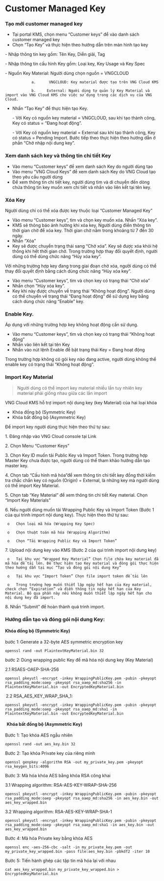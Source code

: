 # Customer Managed Key

### Tạo mới customer managed key

* Tại portal KMS, chọn menu “Customer keys” để vào danh sách customer managed key
* Chọn “Tạo Key” và thực hiện theo hướng dẫn trên màn hình tạo key

\-        Nhập thông tin key gồm: Tên Key, Diễn giải, Tag

\-        Nhập thông tin cấu hình Key gồm: Loại key, Key Usage và Key Spec

\-        Nguồn Key Material: Người dùng chọn nguồn = VNGCLOUD

                a.      VNGCLOUD: Key material được tạo trên VNG Cloud KMS

                b.     External: Người dùng tự quản lý Key Material và import vào VNG Cloud KMS cho việc sử dụng trong các dịch vụ của VNG Cloud.

* Nhấn “Tạo Key” để thực hiện tạo Key.

  \- Với Key có nguồn key material = VNGCLOUD, sau khi tạo thành công, Key có status = “Đang hoạt động”.

  \- Với Key có nguồn key material = External sau khi tạo thành công, Key có status = Pending Import. Bước tiếp theo thực hiện theo hướng dẫn ở phần “Chờ nhập nội dung key”.

### Xem danh sách key và thông tin chi tiết Key

* Vào menu “Customer keys” để xem danh sách Key do người dùng tạo
* Vào menu “VNG Cloud Keys” để xem danh sách Key do VNG Cloud tạo theo yêu cầu người dùng
* Để xem thông tin chi tiết key, người dùng tìm và di chuyển đến dòng chứa thông tin key muốn xem chi tiết và nhấn vào liên kết tại tên key.

### Xóa Key

Người dùng chỉ có thể xóa được key thuộc loại “Customer Managed Key”

* Vào menu “Customer keys”, tìm và chọn key muốn xóa. Nhấn “Xóa key”.
* KMS sẽ thông báo ảnh hưởng khi xóa key, Người dùng điền thông tin thời gian chờ để xóa key. Thời gian chờ nằm trong khoảng từ 7 đến 30 ngày.
* Nhấn “Xóa”
* Key sẽ được chuyển trạng thái sang “Chờ xóa”. Key sẽ được xóa khỏi hệ thống khi hết thời gian chờ. Trong trường hợp thay đổi quyết định, người dùng có thể dùng chức năng “Hủy xóa key”.

Với những trường hợp key đang trong giai đoạn chờ xóa, người dùng có thể thay đổi quyết định bằng cách dùng chức năng “Hủy xóa key”.

* Vào menu “Customer keys”, tìm và chọn key có trạng thái “Chờ xóa”
* Nhấn chọn “Hủy xóa key”.
* Key khi này được chuyển về trạng thái “Không hoạt động”. Người dùng có thể chuyển về trạng thái “Đang hoạt động” để sử dụng key bằng cách dùng chức năng “Enable” key.

### Enable Key.

Áp dụng với những trường hợp key không hoạt động cần sử dụng.

* Vào menu “Customer keys”, tìm và chọn key có trạng thái “Không hoạt động”
* Nhấn vào liên kết tại tên Key
* Nhấn vào nút lệnh Enable để bật trạng thái Key = Đang hoạt động

Trong trường hợp không có gói key nào đang active, người dùng không thể enable key có trạng thái “Không hoạt động”.

### Import Key Material

> Người dùng có thể import key material nhiều lần tuy nhiên key material phải giống nhau giữa các lần import

 VNG Cloud KMS hỗ trợ import nội dung key (key Material) của hai loại khóa 

* Khóa đồng bộ (Symmetric Key) 
* Khóa bất đồng bộ (Asymmetric Key) 

Để import key người dùng thực hiện theo thứ tự sau: 

 1\.      Đăng nhập vào VNG Cloud console tại Link 

2\.      Chọn Menu “Customer Keys” 

3\.      Chọn Key ID muốn tải Public Key và Import Token. Trong trường hợp Master Key chưa được tạo, người dùng có thể tham khảo hướng dẫn tạo master key. 

4\.      Chọn tab “Cấu hình mã hóa”để xem thông tin chi tiết key đồng thời kiểm tra chắc chắn key có nguồn (Origin) = External, là những key mà người dùng có thể import Key Material. 

5\.      Chọn tab “Key Material” để xem thông tin chi tiết Key material. Chọn “Import Key Materials” 

6\.      Nếu người dùng muốn tải Wrapping Public Key và Import Token (Bước 1 của qui trình import nội dung key). Thực hiện theo thứ tự sau: 

     o   Chọn loại mã hóa (Wrapping Key Spec) 

     o   Chọn thuật toán mã hóa (Wrapping Algorithm) 

     o   Chọn “Tải Wrapping Public Key và Import Token” 

7\.      Upload nội dung key vào KMS (Bước 2 của qui trình import nội dung key) 

     o   Tại khu vực “Wrapped Key Material” Chọn file chứa key material đã mã hóa để tải lên. Để thực hiện tạo Key material và đóng gói thực hiện theo hướng dẫn tại mục “Tạo và đóng gói nội dung Key” 

     o   Tại khu vực “Import Token” Chọn file import token để tải lên 

     o   Trong trường hợp muốn thiết lập ngày hết hạn của Key material, check chọn “Expiration” và điền thông tin ngày hết hạn của Key Material. Bỏ qua phần này nếu không muốn thiết lập ngày hết hạn cho nội dung key đã import. 

8\.      Nhấn “Submit” để hoàn thành quá trình import. 

###  Hướng dẫn tạo và đóng gói nội dung Key: 

#### Khóa đồng bộ (Symmetric Key) 

bước 1: Generate a 32-byte AES symmetric encryption key 

```
openssl rand -out PlaintextKeyMaterial.bin 32  
```

bước 2: Dùng wrapping public Key để mã hóa nội dung key (Key Material) 

2.1 RSAES-OAEP-SHA-256 

```
openssl pkeyutl -encrypt -inkey WrappingPublicKey.pem -pubin -pkeyopt rsa_padding_mode:oaep -pkeyopt rsa_oaep_md:sha256 -in PlaintextKeyMaterial.bin -out EncryptedKeyMaterial.bin 
```

 2.2 RSA\_AES\_KEY\_WRAP\_SHA\_1: 

```
openssl pkeyutl -encrypt -inkey WrappingPublicKey.pem -pubin -pkeyopt rsa_padding_mode:oaep -pkeyopt rsa_oaep_md:sha1 -in PlaintextKeyMaterial.bin -out EncryptedKeyMaterial.bin
```

####   Khóa bất đồng bộ (Asymmetric Key) 

 Bước 1: Tạo khóa AES ngẫu nhiên 

```
openssl rand -out aes_key.bin 32 
```

Bước 2: Tạo khóa Private key của riêng mình 

```
openssl genpkey -algorithm RSA -out my_private_key.pem -pkeyopt rsa_keygen_bits:4096
```

Bước 3: Mã hóa khóa AES bằng khóa RSA công khai 

3.1 Wrapping algorithm: RSA-AES-KEY-WRAP-SHA-256 

```
openssl pkeyutl -encrypt -inkey WrappingPublicKey.pem -pubin -pkeyopt rsa_padding_mode:oaep -pkeyopt rsa_oaep_md:sha256 -in aes_key.bin -out aes_key_wrapped.bin
```

3.2 Wrapping algorithm: RSA-AES-KEY-WRAP-SHA-1 

```
openssl pkeyutl -encrypt -inkey WrappingPublicKey.pem -pubin -pkeyopt rsa_padding_mode:oaep -pkeyopt rsa_oaep_md:sha1 -in aes_key.bin -out aes_key_wrapped.bin
```

Bước 4: Mã hóa Private key bằng khóa AES 

```
openssl enc -aes-256-cbc -salt -in my_private_key.pem -out my_private_key_wrapped.bin -pass file:aes_key.bin -pbkdf2 -iter 10 
```

Bước 5: Tiến hành ghép các tập tin mã hóa lại với nhau 

```
cat aes_key_wrapped.bin my_private_key_wrapped.bin > EncryptedKeyMaterial.bin 
```

